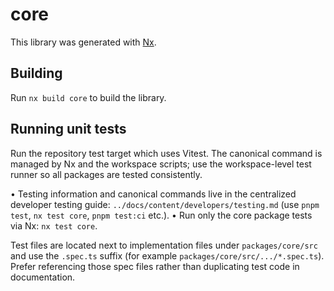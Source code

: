 # core

This library was generated with [Nx](https://nx.dev).

## Building

Run `nx build core` to build the library.

## Running unit tests

Run the repository test target which uses Vitest. The canonical command is managed by Nx and the workspace scripts; use the workspace-level test runner so all packages are tested consistently.

• Testing information and canonical commands live in the centralized developer testing guide: `../docs/content/developers/testing.md` (use `pnpm test`, `nx test core`, `pnpm test:ci` etc.).
• Run only the core package tests via Nx: `nx test core`.

Test files are located next to implementation files under `packages/core/src` and use the `.spec.ts` suffix (for example `packages/core/src/.../*.spec.ts`). Prefer referencing those spec files rather than duplicating test code in documentation.
